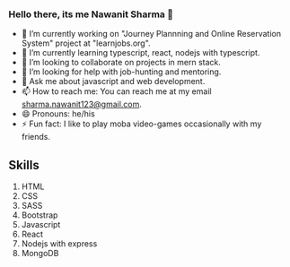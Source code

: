 ### Hello there, its me Nawanit Sharma 👋

- 🔭 I’m currently working on "Journey Plannning and Online Reservation System" project at "learnjobs.org".
- 🌱 I’m currently learning typescript, react, nodejs with typescript.
- 👯 I’m looking to collaborate on projects in mern stack.
- 🤔 I’m looking for help with job-hunting and mentoring.
- 💬 Ask me about javascript and web development.
- 📫 How to reach me: You can reach me at my email sharma.nawanit123@gmail.com.
- 😄 Pronouns: he/his
- ⚡ Fun fact: I like to play moba video-games occasionally with my friends.


## Skills
1. HTML
2. CSS
3. SASS
4. Bootstrap
5. Javascript
6. React
7. Nodejs with express
8. MongoDB
